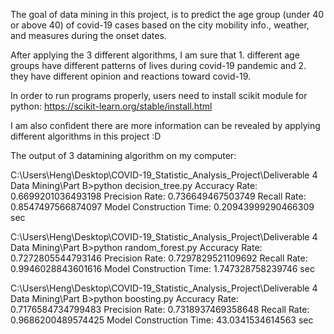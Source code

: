 The goal of data mining in this project, is to predict the age group (under 40 or above 40) of covid-19 cases based on the city mobility info., weather, and measures during the onset dates. 

After applying the 3 different algorithms, I am sure that 
				1. different age groups have different patterns of lives during covid-19 pandemic and 
				2. they have different opinion and reactions toward covid-19.

In order to run programs properly, users need to install scikit module for python: https://scikit-learn.org/stable/install.html


I am also confident there are more information can be revealed by applying different algorithms in this project :D

The output of 3 datamining algorithm on my computer:

C:\Users\Heng\Desktop\COVID-19_Statistic_Analysis_Project\Deliverable 4 Data Mining\Part B>python decision_tree.py
Accuracy Rate:  0.6699201036493198
Precision Rate:  0.736649467503749
Recall Rate:  0.8547497566874097
Model Construction Time:  0.20943999290466309  sec

C:\Users\Heng\Desktop\COVID-19_Statistic_Analysis_Project\Deliverable 4 Data Mining\Part B>python random_forest.py
Accuracy Rate:  0.7272805544793146
Precision Rate:  0.7297829521109692
Recall Rate:  0.9946028843601616
Model Construction Time:  1.747328758239746  sec

C:\Users\Heng\Desktop\COVID-19_Statistic_Analysis_Project\Deliverable 4 Data Mining\Part B>python boosting.py
Accuracy Rate:  0.7176584734799483
Precision Rate:  0.7318937469358648
Recall Rate:  0.9686200489574425
Model Construction Time:  43.0341534614563  sec
